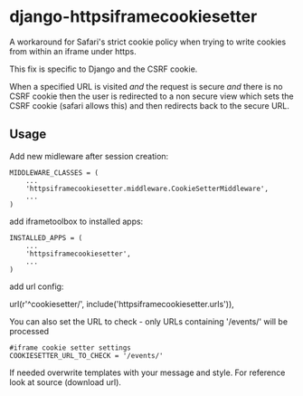 django-httpsiframecookiesetter
==============================

A workaround for Safari's strict cookie policy when trying to write cookies from within an iframe under https.

This fix is specific to Django and the CSRF cookie.

When a specified URL is visited _and_ the request is secure _and_ there is no CSRF cookie then the user is redirected to a non secure view which sets the CSRF cookie (safari allows this) and then redirects back to the secure URL.

Usage
-----
Add new midleware after session creation:

    MIDDLEWARE_CLASSES = (
        ...
        'httpsiframecookiesetter.middleware.CookieSetterMiddleware',
        ...
    )

add iframetoolbox to installed apps:

    INSTALLED_APPS = (
        ...
        'httpsiframecookiesetter',
        ...
    )

add url config:

url(r'^cookiesetter/', include('httpsiframecookiesetter.urls')),


You can also set the URL to check - only URLs containing '/events/' will be processed

    #iframe cookie setter settings
    COOKIESETTER_URL_TO_CHECK = '/events/'

If needed overwrite templates with your message and style. For reference look at source (download url).